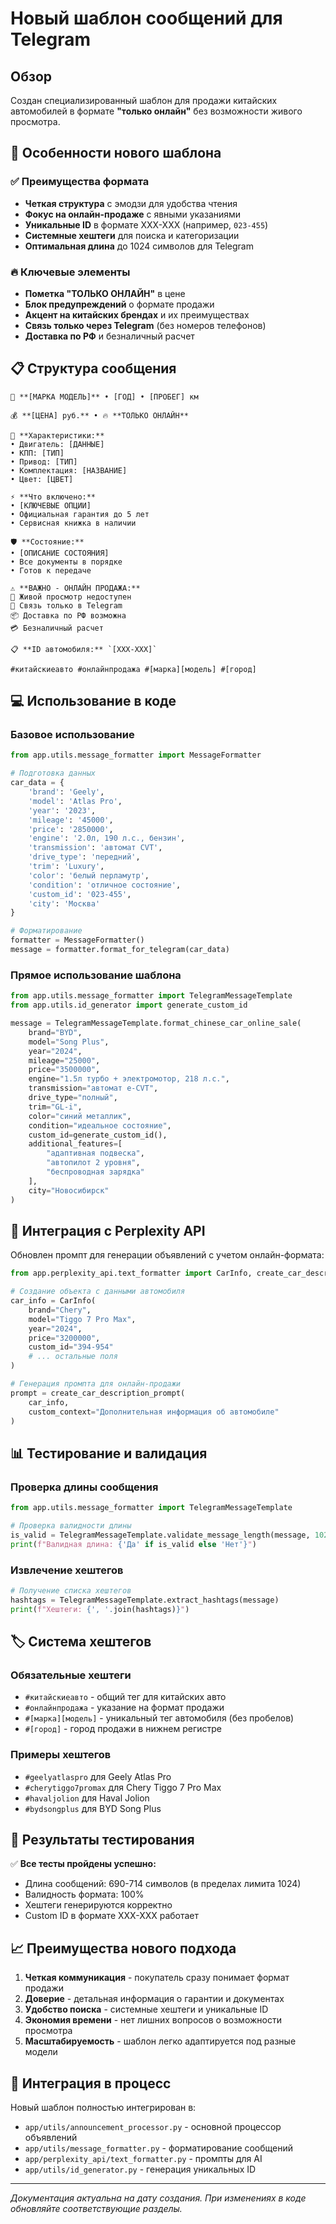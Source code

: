 # Новый шаблон сообщений для Telegram

## Обзор

Создан специализированный шаблон для продажи китайских автомобилей в формате **"только онлайн"** без возможности живого просмотра.

## 🚗 Особенности нового шаблона

### ✅ Преимущества формата
- **Четкая структура** с эмодзи для удобства чтения
- **Фокус на онлайн-продаже** с явными указаниями
- **Уникальные ID** в формате XXX-XXX (например, `023-455`)
- **Системные хештеги** для поиска и категоризации
- **Оптимальная длина** до 1024 символов для Telegram

### 🔥 Ключевые элементы
- **Пометка "ТОЛЬКО ОНЛАЙН"** в цене
- **Блок предупреждений** о формате продажи
- **Акцент на китайских брендах** и их преимуществах
- **Связь только через Telegram** (без номеров телефонов)
- **Доставка по РФ** и безналичный расчет

## 📋 Структура сообщения

```
🚗 **[МАРКА МОДЕЛЬ]** • [ГОД] • [ПРОБЕГ] км

💰 **[ЦЕНА] руб.** • 🔥 **ТОЛЬКО ОНЛАЙН**

🔧 **Характеристики:**
• Двигатель: [ДАННЫЕ]
• КПП: [ТИП]
• Привод: [ТИП]
• Комплектация: [НАЗВАНИЕ]
• Цвет: [ЦВЕТ]

⚡ **Что включено:**
• [КЛЮЧЕВЫЕ ОПЦИИ]
• Официальная гарантия до 5 лет
• Сервисная книжка в наличии

🛡️ **Состояние:**
• [ОПИСАНИЕ СОСТОЯНИЯ]
• Все документы в порядке
• Готов к передаче

⚠️ **ВАЖНО - ОНЛАЙН ПРОДАЖА:**
🚫 Живой просмотр недоступен
💬 Связь только в Telegram
📦 Доставка по РФ возможна
💳 Безналичный расчет

📋 **ID автомобиля:** `[XXX-XXX]`

#китайскиеавто #онлайнпродажа #[марка][модель] #[город]
```

## 💻 Использование в коде

### Базовое использование

```python
from app.utils.message_formatter import MessageFormatter

# Подготовка данных
car_data = {
    'brand': 'Geely',
    'model': 'Atlas Pro',
    'year': '2023',
    'mileage': '45000',
    'price': '2850000',
    'engine': '2.0л, 190 л.с., бензин',
    'transmission': 'автомат CVT',
    'drive_type': 'передний',
    'trim': 'Luxury',
    'color': 'белый перламутр',
    'condition': 'отличное состояние',
    'custom_id': '023-455',
    'city': 'Москва'
}

# Форматирование
formatter = MessageFormatter()
message = formatter.format_for_telegram(car_data)
```

### Прямое использование шаблона

```python
from app.utils.message_formatter import TelegramMessageTemplate
from app.utils.id_generator import generate_custom_id

message = TelegramMessageTemplate.format_chinese_car_online_sale(
    brand="BYD",
    model="Song Plus",
    year="2024",
    mileage="25000",
    price="3500000",
    engine="1.5л турбо + электромотор, 218 л.с.",
    transmission="автомат e-CVT",
    drive_type="полный",
    trim="GL-i",
    color="синий металлик",
    condition="идеальное состояние",
    custom_id=generate_custom_id(),
    additional_features=[
        "адаптивная подвеска", 
        "автопилот 2 уровня", 
        "беспроводная зарядка"
    ],
    city="Новосибирск"
)
```

## 🔧 Интеграция с Perplexity API

Обновлен промпт для генерации объявлений с учетом онлайн-формата:

```python
from app.perplexity_api.text_formatter import CarInfo, create_car_description_prompt

# Создание объекта с данными автомобиля
car_info = CarInfo(
    brand="Chery",
    model="Tiggo 7 Pro Max",
    year="2024",
    price="3200000",
    custom_id="394-954"
    # ... остальные поля
)

# Генерация промпта для онлайн-продажи
prompt = create_car_description_prompt(
    car_info, 
    custom_context="Дополнительная информация об автомобиле"
)
```

## 📊 Тестирование и валидация

### Проверка длины сообщения

```python
from app.utils.message_formatter import TelegramMessageTemplate

# Проверка валидности длины
is_valid = TelegramMessageTemplate.validate_message_length(message, 1024)
print(f"Валидная длина: {'Да' if is_valid else 'Нет'}")
```

### Извлечение хештегов

```python
# Получение списка хештегов
hashtags = TelegramMessageTemplate.extract_hashtags(message)
print(f"Хештеги: {', '.join(hashtags)}")
```

## 🏷️ Система хештегов

### Обязательные хештеги
- `#китайскиеавто` - общий тег для китайских авто
- `#онлайнпродажа` - указание на формат продажи
- `#[марка][модель]` - уникальный тег автомобиля (без пробелов)
- `#[город]` - город продажи в нижнем регистре

### Примеры хештегов
- `#geelyatlaspro` для Geely Atlas Pro
- `#cherytiggo7promax` для Chery Tiggo 7 Pro Max
- `#havaljolion` для Haval Jolion
- `#bydsongplus` для BYD Song Plus

## 🎯 Результаты тестирования

✅ **Все тесты пройдены успешно:**
- Длина сообщений: 690-714 символов (в пределах лимита 1024)
- Валидность формата: 100%
- Хештеги генерируются корректно
- Custom ID в формате XXX-XXX работает

## 📈 Преимущества нового подхода

1. **Четкая коммуникация** - покупатель сразу понимает формат продажи
2. **Доверие** - детальная информация о гарантии и документах
3. **Удобство поиска** - системные хештеги и уникальные ID
4. **Экономия времени** - нет лишних вопросов о возможности просмотра
5. **Масштабируемость** - шаблон легко адаптируется под разные модели

## 🔄 Интеграция в процесс

Новый шаблон полностью интегрирован в:
- `app/utils/announcement_processor.py` - основной процессор объявлений
- `app/utils/message_formatter.py` - форматирование сообщений
- `app/perplexity_api/text_formatter.py` - промпты для AI
- `app/utils/id_generator.py` - генерация уникальных ID

---

*Документация актуальна на дату создания. При изменениях в коде обновляйте соответствующие разделы.* 